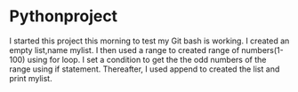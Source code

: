 # Pythonproject
I started this project this morning to test my Git bash is working.  I created an empty list,name mylist.  I then used a range to created range of numbers(1-100) using for loop. I set a condition to get the the odd numbers of the range using if statement.  Thereafter, I used append to created the list and print mylist.
